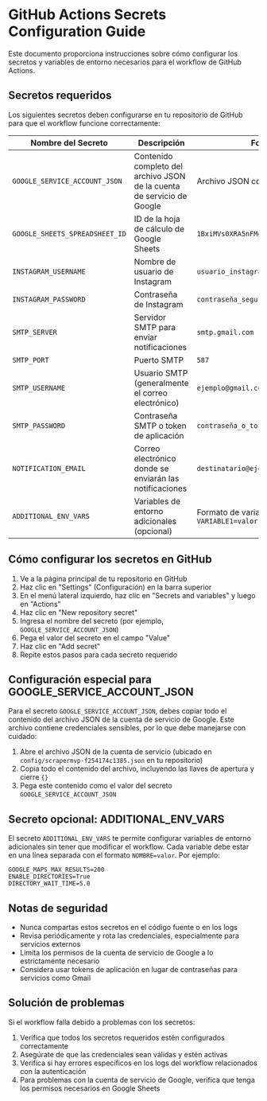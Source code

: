 # GitHub Actions Secrets Configuration Guide

Este documento proporciona instrucciones sobre cómo configurar los secretos y variables de entorno necesarios para el workflow de GitHub Actions.

## Secretos requeridos

Los siguientes secretos deben configurarse en tu repositorio de GitHub para que el workflow funcione correctamente:

| Nombre del Secreto             | Descripción                                                            | Formato / Ejemplo                                                               |
| ------------------------------ | ---------------------------------------------------------------------- | ------------------------------------------------------------------------------- |
| `GOOGLE_SERVICE_ACCOUNT_JSON`  | Contenido completo del archivo JSON de la cuenta de servicio de Google | Archivo JSON completo                                                           |
| `GOOGLE_SHEETS_SPREADSHEET_ID` | ID de la hoja de cálculo de Google Sheets                              | `1BxiMVs0XRA5nFMdKvBdBZjgmUUqptlbs74OgvE2upms`                                  |
| `INSTAGRAM_USERNAME`           | Nombre de usuario de Instagram                                         | `usuario_instagram`                                                             |
| `INSTAGRAM_PASSWORD`           | Contraseña de Instagram                                                | `contraseña_segura`                                                             |
| `SMTP_SERVER`                  | Servidor SMTP para enviar notificaciones                               | `smtp.gmail.com`                                                                |
| `SMTP_PORT`                    | Puerto SMTP                                                            | `587`                                                                           |
| `SMTP_USERNAME`                | Usuario SMTP (generalmente el correo electrónico)                      | `ejemplo@gmail.com`                                                             |
| `SMTP_PASSWORD`                | Contraseña SMTP o token de aplicación                                  | `contraseña_o_token`                                                            |
| `NOTIFICATION_EMAIL`           | Correo electrónico donde se enviarán las notificaciones                | `destinatario@ejemplo.com`                                                      |
| `ADDITIONAL_ENV_VARS`          | Variables de entorno adicionales (opcional)                            | Formato de variables de entorno múltiples: `VARIABLE1=valor1\nVARIABLE2=valor2` |

## Cómo configurar los secretos en GitHub

1. Ve a la página principal de tu repositorio en GitHub
2. Haz clic en "Settings" (Configuración) en la barra superior
3. En el menú lateral izquierdo, haz clic en "Secrets and variables" y luego en "Actions"
4. Haz clic en "New repository secret"
5. Ingresa el nombre del secreto (por ejemplo, `GOOGLE_SERVICE_ACCOUNT_JSON`)
6. Pega el valor del secreto en el campo "Value"
7. Haz clic en "Add secret"
8. Repite estos pasos para cada secreto requerido

## Configuración especial para GOOGLE_SERVICE_ACCOUNT_JSON

Para el secreto `GOOGLE_SERVICE_ACCOUNT_JSON`, debes copiar todo el contenido del archivo JSON de la cuenta de servicio de Google. Este archivo contiene credenciales sensibles, por lo que debe manejarse con cuidado:

1. Abre el archivo JSON de la cuenta de servicio (ubicado en `config/scrapermvp-f254174c1385.json` en tu repositorio)
2. Copia todo el contenido del archivo, incluyendo las llaves de apertura y cierre `{}`
3. Pega este contenido como el valor del secreto `GOOGLE_SERVICE_ACCOUNT_JSON`

## Secreto opcional: ADDITIONAL_ENV_VARS

El secreto `ADDITIONAL_ENV_VARS` te permite configurar variables de entorno adicionales sin tener que modificar el workflow. Cada variable debe estar en una línea separada con el formato `NOMBRE=valor`. Por ejemplo:

```
GOOGLE_MAPS_MAX_RESULTS=200
ENABLE_DIRECTORIES=True
DIRECTORY_WAIT_TIME=5.0
```

## Notas de seguridad

- Nunca compartas estos secretos en el código fuente o en los logs
- Revisa periódicamente y rota las credenciales, especialmente para servicios externos
- Limita los permisos de la cuenta de servicio de Google a lo estrictamente necesario
- Considera usar tokens de aplicación en lugar de contraseñas para servicios como Gmail

## Solución de problemas

Si el workflow falla debido a problemas con los secretos:

1. Verifica que todos los secretos requeridos estén configurados correctamente
2. Asegúrate de que las credenciales sean válidas y estén activas
3. Verifica si hay errores específicos en los logs del workflow relacionados con la autenticación
4. Para problemas con la cuenta de servicio de Google, verifica que tenga los permisos necesarios en Google Sheets
